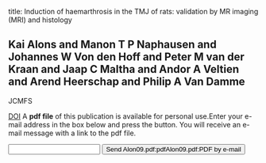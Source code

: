 title: Induction of haemarthrosis in the TMJ of rats: validation by MR imaging (MRI) and histology

## Kai Alons and Manon T P Naphausen and Johannes W Von den Hoff and Peter M van der Kraan and Jaap C Maltha and Andor A Veltien and Arend Heerschap and Philip A Van Damme
JCMFS

<a href="https://doi.org/10.1016/j.jcms.2008.10.013">DOI</a>
A <b>pdf file</b> of this publication is available for personal use.Enter your e-mail address in the box below and press the button. You will receive an e-mail message with a link to the pdf file.
<form action="sender.php">  <input type="text" name="email">  <input type="submit" value="Send Alon09.pdf:pdfAlon09.pdf:PDF by e-mail"></form>
